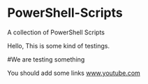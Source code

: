 # PowerShell-Scripts
A collection of PowerShell Scripts

Hello,
This is some kind of testings.


#We are testing something


You should add some links
www.youtube.com